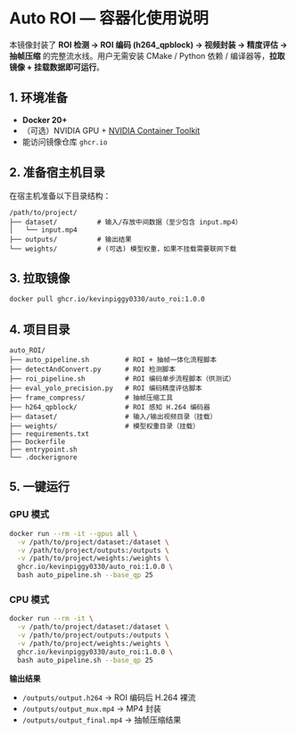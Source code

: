 # Auto ROI — 容器化使用说明

本镜像封装了 **ROI 检测 → ROI 编码 (h264_qpblock) → 视频封装 → 精度评估 → 抽帧压缩** 的完整流水线。用户无需安装 CMake / Python 依赖 / 编译器等，**拉取镜像 + 挂载数据即可运行**。


## 1. 环境准备

- **Docker 20+**
- （可选）NVIDIA GPU + [NVIDIA Container Toolkit](https://docs.nvidia.com/datacenter/cloud-native/container-toolkit/install-guide.html)
- 能访问镜像仓库 `ghcr.io`


## 2. 准备宿主机目录

在宿主机准备以下目录结构：

```
/path/to/project/
├── dataset/          # 输入/存放中间数据（至少包含 input.mp4）
│   └── input.mp4
├── outputs/          # 输出结果
└── weights/          # (可选) 模型权重，如果不挂载需要联网下载
```

## 3. 拉取镜像

```bash
docker pull ghcr.io/kevinpiggy0330/auto_roi:1.0.0
```

## 4. 项目目录
```
auto_ROI/
├── auto_pipeline.sh         # ROI + 抽帧一体化流程脚本
├── detectAndConvert.py      # ROI 检测脚本
├── roi_pipeline.sh          # ROI 编码单步流程脚本（供测试）
├── eval_yolo_precision.py   # ROI 编码精度评估脚本
├── frame_compress/          # 抽帧压缩工具
├── h264_qpblock/            # ROI 感知 H.264 编码器
├── dataset/                 # 输入/输出视频目录（挂载）
├── weights/                 # 模型权重目录（挂载）
├── requirements.txt
├── Dockerfile
├── entrypoint.sh
└── .dockerignore
```

## 5. 一键运行

### GPU 模式
```bash
docker run --rm -it --gpus all \
  -v /path/to/project/dataset:/dataset \
  -v /path/to/project/outputs:/outputs \
  -v /path/to/project/weights:/weights \
  ghcr.io/kevinpiggy0330/auto_roi:1.0.0 \
  bash auto_pipeline.sh --base_qp 25
```

### CPU 模式
```bash
docker run --rm -it \
  -v /path/to/project/dataset:/dataset \
  -v /path/to/project/outputs:/outputs \
  -v /path/to/project/weights:/weights \
  ghcr.io/kevinpiggy0330/auto_roi:1.0.0 \
  bash auto_pipeline.sh --base_qp 25
```

**输出结果**  
- `/outputs/output.h264` → ROI 编码后 H.264 裸流  
- `/outputs/output_mux.mp4` → MP4 封装  
- `/outputs/output_final.mp4` → 抽帧压缩结果  

